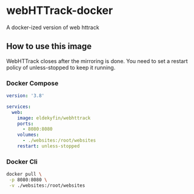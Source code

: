 # webHTTrack-docker

A docker-ized version of web httrack

## How to use this image

WebHTTrack closes after the mirroring is done. You need to set a restart policy of unless-stopped to keep it running.

### Docker Compose

```yaml
version: '3.8'

services:
  web:
    image: eldekyfin/webhttrack
    ports:
      - 8080:8080
    volumes:
      - ./websites:/root/websites
    restart: unless-stopped
```

### Docker Cli

```bash
docker pull \
 -p 8080:8080 \
 -v ./websites:/root/websites
```
